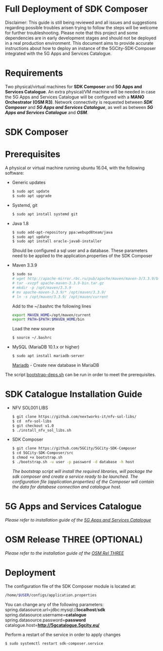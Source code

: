 # Full Deployment of SDK Composer

Disclaimer: This guide is still being reviewed and all issues and suggestions regarding possible troubles arisen trying to follow the steps will be welcome for further troubleshooting. Please note that this project and some dependencies are in early development stages and should not be deployed in a real production environment.
This document aims to provide accurate instructions about how to deploy an instance of the 5GCity-SDK-Composer integrated with the 5G Apps and Services Catalogue.

# Requirements
Two physical/virtual machines for **SDK Composer** and **5G Apps and Services Catalogue**. An extra physical/VM machine will be needed in case the 5G Apps and Services Catalogue will be configured with a **MANO Orchestrator (OSM R3)**. 
Network connectivity is requested between ***SDK Composer*** and ***5G Apps and Services Catalogue***, as well as between ***5G Apps and Services Catalogue*** and ***OSM***. 

# SDK Composer

# Prerequisites

A physical or virtual machine running ubuntu 16.04, with the following software:
 - Generic updates
    ```sh
    $ sudo apt update
    $ sudo apt upgrade
    ```

 - Systemd, git 
    ```sh
   $ sudo apt install systemd git
    ```

 - Java 1.8
    ```sh
    $ sudo add-apt-repository ppa:webupd8team/java
    $ sudo apt update
    $ sudo apt install oracle-java8-installer
    ```

    Should be configured a sql user and a database. These parameters need to be applied to the application.properties of the SDK Composer

 - Maven 3.3.9
    ```sh
    $ sudo su
    # wget http://apache-mirror.rbc.ru/pub/apache/maven/maven-3/3.3.9/binaries/apache-maven-3.3.9-bin.tar.gz
    # tar -xvzpf apache-maven-3.3.9-bin.tar.gz
    # mkdir -p /opt/maven/3.3.9
    # mv apache-maven-3.3.9/* /opt/maven/3.3.9/
    # ln -s /opt/maven/3.3.9/ /opt/maven/current
    ```

    Add to the ~/.bashrc the following lines
    ```sh
    export MAVEN_HOME=/opt/maven/current
    export PATH=$PATH:$MAVEN_HOME/bin
    ```

    Load the new source
    ```sh
    $ source ~/.bashrc
    ```

 - MySQL (MariaDB 10.1.x or higher)
    ```sh
    $ sudo apt install mariadb-server 
    ```
    [Mariadb] - Create new database in MariaDB

The script [bootstrap-deps.sh] can be run in order to meet the prerequisites.

# SDK Catalogue Installation Guide
 - NFV SOL001 LIBS
    ```sh
    $ git clone https://github.com/nextworks-it/nfv-sol-libs/
    $ cd  nfv-sol-libs
    $ git checkout v1.0
    $ ./install_nfv_sol_libs.sh
    ```

 - SDK Composer
    ```sh
    $ git clone https://github.com/5GCity/5GCity-SDK-Composer
    $ cd 5GCity-SDK-Composer/src
    $ chmod +x bootstrap.sh
    $ ./bootstrap.sh -u user -p password -d database -h host 
    ```

    *The bootstrap script will install the required libraries, will package the sdk composer and create a service ready to be launched. The configuration file (application.properties) of the Composer will contain the data for database connection and catalogue host.*

# 5G Apps and Services Catalogue

*Please refer to installation guide of the [5G Apps and Services Catalogue]*

# OSM Release THREE (OPTIONAL)

*Please refer to the installation guide of the [OSM Rel THREE]*

# Deployment

The configuration file of the SDK Composer module is located at: 

  ```sh
  /home/$USER/configs/application.properties
  ```

You can change any of the following parameters:
spring.datasource.url=jdbc:mysql://**localhost**/**sdk**
spring.datasource.username=**catalogue**
spring.datasource.password=**password**
catalogue.host=**http://5gcatalogue.5gcity.eu/**

Perform a restart of the service in order to apply changes
```sh
$ sudo systemctl restart sdk-composer.service

```

[//]: #
[Mariadb]: https://www.digitalocean.com/community/tutorials/how-to-create-and-manage-databases-in-mysql-and-mariadb-on-a-cloud-server
[5G Apps and Services Catalogue]: https://github.com/nextworks-it/5g-catalogue
[OSM Rel THREE]: https://osm.etsi.org/wikipub/index.php/OSM_Release_THREE#Install_OSM
[bootstrap-deps.sh]: https://github.com/CORRECTLINK
